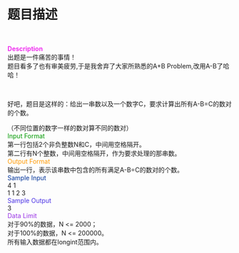 # 题目描述


<br/>
<p>
<strong><span style="background-color:#FFFFFF;color:#EE33EE;">D</span></strong><strong><span style="background-color:#FFFFFF;color:#EE33EE;">escription</span></strong><br/>
出题是一件痛苦的事情！<br/>
题目看多了也有审美疲劳,于是我舍弃了大家所熟悉的A+B Problem,改用A-B了哈哈！
</p>
<p>
<br/>
</p>
<p>
好吧，题目是这样的：给出一串数以及一个数字C，要求计算出所有A-B=C的数对的个数。
</p>
<p>
（不同位置的数字一样的数对算不同的数对）<br/>
<span style="color:#009900;">Input Format</span><br/>
第一行包括2个非负整数N和C，中间用空格隔开。<br/>
第二行有N个整数，中间用空格隔开，作为要求处理的那串数。<br/>
<span style="color:#FF9900;">Output Format</span><br/>
输出一行，表示该串数中包含的所有满足A-B=C的数对的个数。<br/>
<span style="color:#003399;">Sampl</span><span style="color:#DFC5A4;"><span style="color:#003399;">e </span><span style="color:#003399;">Inpu</span><span style="color:#003399;">t</span></span><br/>
4 1<br/>
1 1 2 3<br/>
<span style="color:#4C33E5;">Sample Output</span><br/>
3<br/>
<span style="color:#9933E5;">Data Limit</span><br/>
对于90%的数据，N &lt;= 2000；<br/>
对于100%的数据，N &lt;= 200000。<br/>
所有输入数据都在longint范围内。<br/>
 
</p>
